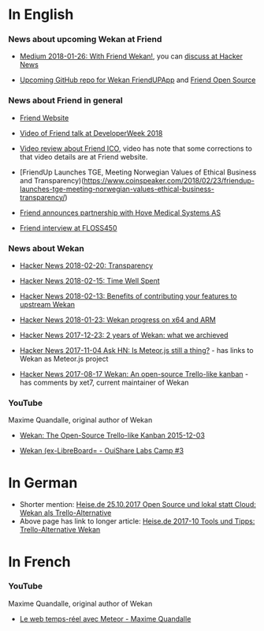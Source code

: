 # In English

### News about upcoming Wekan at Friend

* [Medium 2018-01-26: With Friend Wekan!](https://medium.com/friendupcloud/with-friend-wekan-707af8d04d9f), you can [discuss at Hacker News](https://news.ycombinator.com/item?id=16240639)

* [Upcoming GitHub repo for Wekan FriendUPApp](https://github.com/wekan/FriendUPApp) and [Friend Open Source](https://friendup.cloud/open-source/)

### News about Friend in general

* [Friend Website](https://friendup.cloud)

* [Video of Friend talk at DeveloperWeek 2018](https://medium.com/friendupcloud/video-of-our-talk-at-developerweek-2018-e9b10246a92f)

* [Video review about Friend ICO](https://www.youtube.com/watch?v=LP7r_jrVfXQ), video has note that some corrections to that video details are at Friend website.

* [FriendUp Launches TGE, Meeting Norwegian Values of Ethical Business and Transparency)(https://www.coinspeaker.com/2018/02/23/friendup-launches-tge-meeting-norwegian-values-ethical-business-transparency/)

* [Friend announces partnership with Hove Medical Systems AS](https://friendup.cloud/friend-hove-medical-partnership/)

* [Friend interview at FLOSS450](https://twit.tv/shows/floss-weekly/episodes/450)

### News about Wekan

* [Hacker News 2018-02-20: Transparency](https://news.ycombinator.com/item?id=16421782)

* [Hacker News 2018-02-15: Time Well Spent](https://news.ycombinator.com/item?id=16382544)

* [Hacker News 2018-02-13: Benefits of contributing your features to upstream Wekan](https://news.ycombinator.com/item?id=16366387)

* [Hacker News 2018-01-23: Wekan progress on x64 and ARM](https://news.ycombinator.com/item?id=16209090)

* [Hacker News 2017-12-23: 2 years of Wekan: what we archieved](https://news.ycombinator.com/item?id=15994145)

* [Hacker News 2017-11-04 Ask HN: Is Meteor.js still a thing?](https://news.ycombinator.com/item?id=15624623) - has links to Wekan as Meteor.js project

* [Hacker News 2017-08-17 Wekan: An open-source Trello-like kanban](https://news.ycombinator.com/item?id=15039587) - has comments by xet7, current maintainer of Wekan

### YouTube

Maxime Quandalle, original author of Wekan

* [Wekan: The Open-Source Trello-like Kanban 2015-12-03](https://www.youtube.com/watch?v=N3iMLwCNOro)

* [Wekan (ex-LibreBoard= - OuiShare Labs Camp #3](https://www.youtube.com/watch?v=iTQt8YitlMA)

# In German

* Shorter mention: [Heise.de 25.10.2017 Open Source und lokal statt Cloud: Wekan als Trello-Alternative]( https://www.heise.de/ix/meldung/Open-Source-und-lokal-statt-Cloud-Wekan-als-Trello-Alternative-3871747.html)
* Above page has link to longer article: [Heise.de 2017-10 Tools und Tipps: Trello-Alternative Wekan](https://www.heise.de/ix/heft/Kartendeck-3838575.html)

# In French

### YouTube

Maxime Quandalle, original author of Wekan

* [Le web temps-réel avec Meteor - Maxime Quandalle](https://www.youtube.com/watch?v=ZZfiQXkssH0)